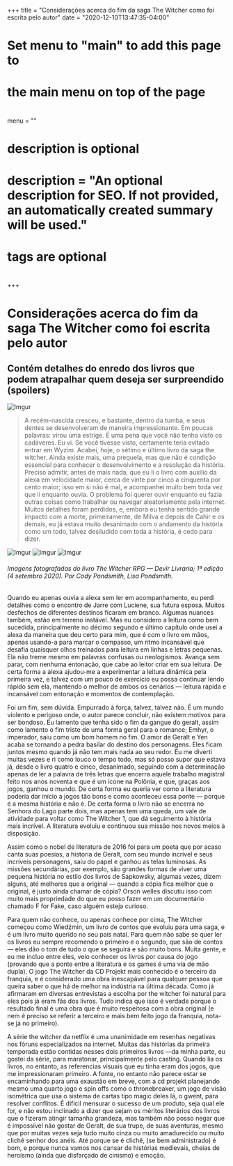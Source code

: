 +++
title = "Considerações acerca do fim da saga The Witcher como foi escrita pelo autor"
date = "2020-12-10T13:47:35-04:00"

#
# Set menu to "main" to add this page to
# the main menu on top of the page
#
menu = ""

#
# description is optional
#
# description = "An optional description for SEO. If not provided, an automatically created summary will be used."

#
# tags are optional
#

+++

# Considerações acerca do fim da saga The Witcher como foi escrita pelo autor
## Contém detalhes do enredo dos livros que podem atrapalhar quem deseja ser surpreendido (spoilers)
![Imgur](https://imgur.com/MKC0bGj)

>A recém-nascida cresceu, e bastante, dentro da tumba, e seus dentes se desenvolveram de maneira impressionante. Em poucas palavras: virou uma estrige. É uma pena que você não tenha visto os cadáveres. Eu vi. Se você tivesse visto, certamente teria evitado entrar em Wyzim.
Acabei, hoje, o sétimo e último livro da saga the witcher. Ainda existe mais, uma prequela, mas que não é condição essencial para conhecer o desenvolvimento e a resolução da história. Preciso admitir, antes de mais nada, que eu li o livro com auxílio da alexa em velocidade maior, cerca de vinte por cinco a cinquenta por cento maior; isso em si não é mal, e acompanhei muito bem toda vez que li enquanto ouvia. O problema foi querer ouvir enquanto eu fazia outras coisas como trabalhar ou navegar aleatoriamente pela internet. Muitos detalhes foram perdidos, e, embora eu tenha sentido grande impacto com a morte, primeiramente, de Milva e depois de Cahir e os demais, eu já estava muito desanimado com o andamento da história como um todo, talvez desiludido com toda a história, é cedo para dizer.

![Imgur](https://imgur.com/EX1Isx4)
![Imgur](https://imgur.com/oS1t7r8)
![Imgur](https://imgur.com/OIGJ9Mc)

###### Imagens fotografadas do livro The Witcher RPG — Devir Livraria; 1ª edição (4 setembro 2020). Por Cody Pondsmith, Lisa Pondsmith.
Quando eu apenas ouvia a alexa sem ler em acompanhamento, eu perdi detalhes como o encontro de Jarre com Luciene, sua futura esposa. Muitos desfechos de diferentes destinos ficaram em branco. Algumas nuances também, estão em terreno instável. Mas eu considero a leitura como bem sucedida, principalmente no décimo segundo e último capítulo onde usei a alexa da maneira que deu certo para mim, que é com o livro em mãos, apenas usando-a para marcar o compasso, um ritmo incansável que desafia quaisquer olhos treinados para leitura em linhas e letras pequenas. Ela não treme mesmo em palavras confusas ou neologismos. Avança sem parar, com nenhuma entonação, que cabe ao leitor criar em sua leitura. De certa forma a alexa ajudou-me a experimentar a leitura dinâmica pela primeira vez, e talvez com um pouco de exercício eu possa continuar lendo rápido sem ela, mantendo o melhor de ambos os cenários — leitura rápida e incansável com entonação e momentos de contemplação.

Foi um fim, sem dúvida. Empurrado à força, talvez, talvez não. É um mundo violento e perigoso onde, o autor parece concluir, não existem motivos para ser bondoso. Eu lamento que tenha sido o fim da gangue do geralt, assim como lamento o fim triste de uma forma geral para o romance; Emhyr, o imperador, saiu como um bom homem no fim. O amor de Geralt e Yen acaba se tornando a pedra basilar do destino dos personagens. Eles ficam juntos mesmo quando já não tem mais nada ao seu redor. Eu me diverti muitas vezes e ri como louco o tempo todo, mas só posso supor que estava já, desde o livro quatro e cinco, desanimado, seguindo com a determinação apenas de ler a palavra de três letras que encerra aquele trabalho magistral feito nos anos noventa e que é um ícone na Polônia, e que, graças aos jogos, ganhou o mundo. De certa forma eu queria ver como a literatura poderia dar início a jogos tão bons e como aconteceu essa ponte — porque é a mesma história e não é. De certa forma o livro não se encerra no Senhora do Lago parte dois, mas apenas tem uma queda, um vale de atividade para voltar como The Witcher 1, que dá seguimento à história mais incrível. A literatura evoluiu e continuou sua missão nos novos meios à disposição.

Assim como o nobel de literatura de 2016 foi para um poeta que por acaso canta suas poesias, a historia de Geralt, com seu mundo incrível e seus incríveis personagens, saiu do papel e ganhou as telas luminosas. As missões secundárias, por exemplo, são grandes formas de viver uma pequena história no estilo dos livros de Sapkowsky, algumas vezes, dizem alguns, até melhores que a original — quando a cópia fica melhor que o original, é justo ainda chamar de cópia? Orson welles discutiu isso com muito mais propriedade do que eu posso fazer em um documentário chamado F for Fake, caso alguém esteja curioso.

Para quem não conhece, ou apenas conhece por cima, The Witcher começou como Wiedźmin, um livro de contos que evoluiu para uma saga, e é um livro muito querido no seu país natal. Para quem não sabe se quer ler os livros eu sempre recomendo o primeiro e o segundo, que são de contos — eles dão o tom de tudo o que se seguirá e são muito bons. Muita gente, e eu me incluo entre eles, veio conhecer os livros por causa do jogo (provando que a ponte entre a literatura e os games é uma via de mão dupla). O jogo The Witcher da CD Projekt mais conhecido é o terceiro da franquia, e é considerado uma obra inescapável para qualquer pessoa que queira saber o que há de melhor na indústria na última década. Como já afirmaram em diversas entrevistas a escolha por the witcher foi natural para eles pois já eram fãs dos livros. Tudo indica que isso é verdade porque o resultado final é uma obra que é muito respeitosa com a obra original (e nem é preciso se referir a terceiro e mais bem feito jogo da franquia, nota-se já no primeiro).

A série the witcher da netflix é uma unanimidade em resenhas negativas nos fóruns especializados na internet. Muitas das histórias da primeira temporada estão contidas nesses dois primeiros livros —da minha parte, eu gostei da série, para maratonar, principalmente pelo casting. Quando lia os livros, no entanto, as referencias visuais que eu tinha eram dos jogos, que me impressionaram primeiro. A fonte, no entanto não parece estar se encaminhando para uma exaustão em breve, com a cd projekt planejando mesmo uma quarto jogo e spin offs como o thronebreaker, um jogo de visão isométrica que usa o sistema de cartas tipo magic deles lá, o gwent, para resolver conflitos. É difícil mensurar o sucesso de um produto, seja qual ele for, e não estou inclinado a dizer que sejam os méritos literários dos livros que o fizeram atingir tamanha grandeza, mas também não posso negar que é impossível não gostar de Geralt, de sua trupe, de suas aventuras, mesmo que por muitas vezes seja tudo muito cinza ou muito amadurecido ou muito clichê senhor dos anéis. Até porque se é clichê, (se bem administrado) é bom, e porque nunca vamos nos cansar de histórias medievais, cheias de heroísmo (ainda que disfarçado de cinismo) e emoção.